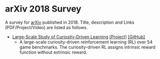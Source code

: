 # arXiv 2018 Survey

A survey for [arXiv](https://arxiv.org/) published in 2018. Title, description and Links (PDF/Project/Video) are listed as follows.

* [Large-Scale Study of Curiosity-Driven Learning](https://arxiv.org/abs/1808.04355) [[Project]](https://pathak22.github.io/large-scale-curiosity/) [[GitHub]](https://github.com/openai/large-scale-curiosity)
	* A large-scale curiosity-driven reinforcement learning (RL) over 54 game benchmarks. The curiosity-driven RL assigns intrinsic reward function without extrinsic reward.